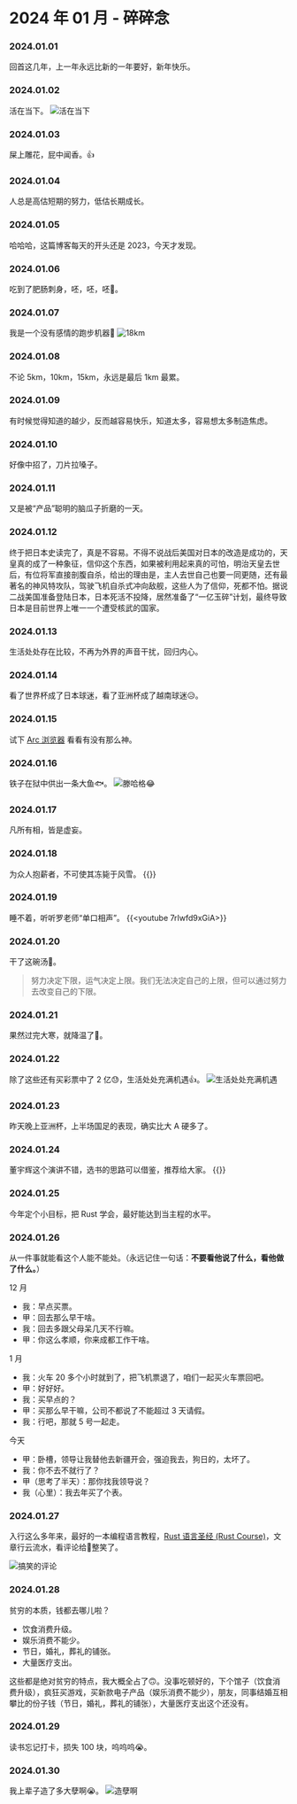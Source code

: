 # 2024 年 01 月 - 碎碎念


### 2024.01.01
回首这几年，上一年永远比新的一年要好，新年快乐。

### 2024.01.02
活在当下。
![活在当下](https://image.ericzzz.com/2024/01/02/63ddd9ca-f978-47a5-9735-d7390aece1b6.jpg)

### 2024.01.03
屎上雕花，屁中闻香。👍

### 2024.01.04 
人总是高估短期的努力，低估长期成长。

### 2024.01.05
哈哈哈，这篇博客每天的开头还是 2023，今天才发现。

### 2024.01.06
吃到了肥肠刺身，呸，呸，呸🤮。

### 2024.01.07
我是一个没有感情的跑步机器🤖
![18km](https://image.ericzzz.com/2024/01/16/1705390111_wqV4aCHL.jpg)

### 2024.01.08
不论 5km，10km，15km，永远是最后 1km 最累。

### 2024.01.09
有时候觉得知道的越少，反而越容易快乐，知道太多，容易想太多制造焦虑。

### 2024.01.10
好像中招了，刀片拉嗓子。

### 2024.01.11
又是被“产品”聪明的脑瓜子折磨的一天。

### 2024.01.12
终于把日本史读完了，真是不容易。不得不说战后美国对日本的改造是成功的，天皇真的成了一种象征，信仰这个东西，如果被利用起来真的可怕，明治天皇去世后，有位将军直接剖腹自杀，给出的理由是，主人去世自己也要一同更随，还有最著名的神风特攻队，驾驶飞机自杀式冲向敌舰，这些人为了信仰，死都不怕。据说二战美国准备登陆日本，日本死活不投降，居然准备了“一亿玉碎”计划，最终导致日本是目前世界上唯一一个遭受核武的国家。

### 2024.01.13
生活处处存在比较，不再为外界的声音干扰，回归内心。

### 2024.01.14
看了世界杯成了日本球迷，看了亚洲杯成了越南球迷😥。

### 2024.01.15
试下 [Arc 浏览器](https://arc.net/) 看看有没有那么神。

### 2024.01.16
铁子在狱中供出一条大鱼🐟。
![滕哈格😂](https://image.ericzzz.com/2024/01/23/676697cc-ee9d-45bb-85fa-7202353d1b31.jpg)

### 2024.01.17
凡所有相，皆是虚妄。

### 2024.01.18
为众人抱薪者，不可使其冻毙于风雪。
{{<youtube ksQyUSaG2oI>}}

### 2024.01.19
睡不着，听听罗老师“单口相声”。
{{<youtube 7rIwfd9xGiA>}}

### 2024.01.20
干了这碗汤🍻。
> 努力决定下限，运气决定上限。我们无法决定自己的上限，但可以通过努力去改变自己的下限。 

### 2024.01.21
果然过完大寒，就降温了🥶。

### 2024.01.22
除了这些还有买彩票中了 2 亿😓，生活处处充满机遇👍。
![生活处处充满机遇](https://image.ericzzz.com/2024/01/23/6354bd84-dc27-4287-81c6-2c78326538f6.jpg)

### 2024.01.23
昨天晚上亚洲杯，上半场国足的表现，确实比大 A 硬多了。

### 2024.01.24
董宇辉这个演讲不错，选书的思路可以借鉴，推荐给大家。
{{<bilibili BV1VG411i74H>}}

### 2024.01.25
今年定个小目标，把 Rust 学会，最好能达到当主程的水平。

### 2024.01.26
从一件事就能看这个人能不能处。（永远记住一句话：**不要看他说了什么，看他做了什么。**）

12 月
- 我：早点买票。
- 甲：回去那么早干啥。
- 我：回去多跟父母呆几天不行嘛。
- 甲：你这么孝顺，你来成都工作干啥。

1 月
- 我：火车 20 多个小时就到了，把飞机票退了，咱们一起买火车票回吧。
- 甲：好好好。
- 我：买早点的？
- 甲：买那么早干嘛，公司不都说了不能超过 3 天请假。
- 我：行吧，那就 5 号一起走。

今天
- 甲：卧槽，领导让我替他去新疆开会，强迫我去，狗日的，太坏了。
- 我：你不去不就行了？
- 甲（思考了半天）：那你找我领导说？
- 我（心里）：我去年买了个表。

### 2024.01.27
入行这么多年来，最好的一本编程语言教程，[Rust 语言圣经 (Rust Course)](https://course.rs/about-book.html)，文章行云流水，看评论给👴整笑了。

![搞笑的评论](https://image.ericzzz.com/2024/01/27/53280095-718f-4ef5-a041-d88410b2e23b.png)

### 2024.01.28
贫穷的本质，钱都去哪儿啦？

- 饮食消费升级。
- 娱乐消费不能少。
- 节日，婚礼，葬礼的铺张。
- 大量医疗支出。

这些都是绝对贫穷的特点，我大概全占了🙃。没事吃顿好的，下个馆子（饮食消费升级），疯狂买游戏，买新款电子产品（娱乐消费不能少），朋友，同事结婚互相攀比的份子钱（节日，婚礼，葬礼的铺张），大量医疗支出这个还没有。

### 2024.01.29
读书忘记打卡，损失 100 块，呜呜呜😭。

### 2024.01.30
我上辈子造了多大孽啊😭。
![造孽啊](https://image.ericzzz.com/2024/01/30/be0972e0-68e0-4028-a0ae-a03fb0793a75.jpg)

